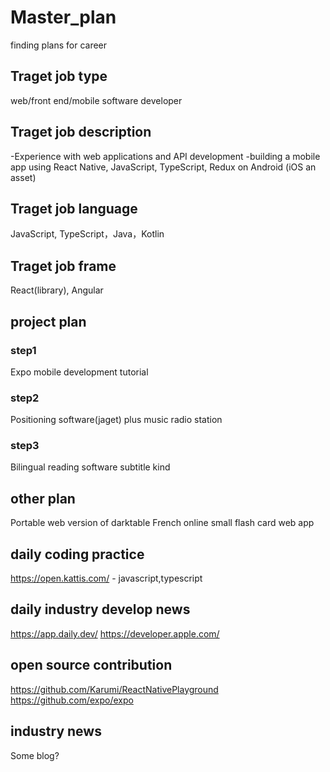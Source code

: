 # Master_plan
finding plans for career
## Traget job type
web/front end/mobile software developer
## Traget job description
-Experience with web applications and API development
-building a mobile app using React Native, JavaScript, TypeScript, Redux on Android (iOS an asset)
## Traget job language
JavaScript, TypeScript，Java，Kotlin
## Traget job frame
React(library), Angular
## project plan
### step1
Expo mobile development tutorial

### step2
Positioning software(jaget) plus music radio station
### step3
Bilingual reading software subtitle kind
## other plan
Portable web version of darktable
French online small flash card web app
## daily coding practice
https://open.kattis.com/ - javascript,typescript
## daily industry develop news
https://app.daily.dev/
https://developer.apple.com/
## open source contribution
https://github.com/Karumi/ReactNativePlayground
https://github.com/expo/expo
## industry news
Some blog?